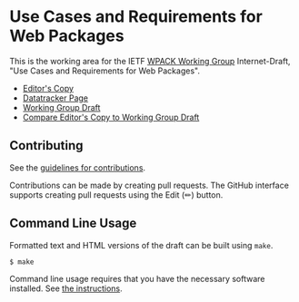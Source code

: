 # Use Cases and Requirements for Web Packages

This is the working area for the IETF [WPACK Working Group](https://datatracker.ietf.org/wg/wpack/documents/) Internet-Draft, "Use Cases and Requirements for Web Packages".

* [Editor's Copy](https://wpack-wg.github.io/use-cases/#go.draft-ietf-wpack-use-cases.html)
* [Datatracker Page](https://datatracker.ietf.org/doc/draft-ietf-wpack-use-cases)
* [Working Group Draft](https://datatracker.ietf.org/doc/html/draft-ietf-wpack-use-cases)
* [Compare Editor's Copy to Working Group Draft](https://wpack-wg.github.io/use-cases/#go.draft-ietf-wpack-use-cases.diff)


## Contributing

See the
[guidelines for contributions](https://github.com/wpack-wg/use-cases/blob/main/CONTRIBUTING.md).

Contributions can be made by creating pull requests.
The GitHub interface supports creating pull requests using the Edit (✏) button.


## Command Line Usage

Formatted text and HTML versions of the draft can be built using `make`.

```sh
$ make
```

Command line usage requires that you have the necessary software installed.  See
[the instructions](https://github.com/martinthomson/i-d-template/blob/main/doc/SETUP.md).

